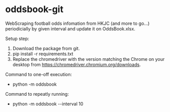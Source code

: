 # oddsbook-git

WebScraping football odds infomation from HKJC (and more to go...) periodicially by given interval and update it on OddsBook.xlsx.

Setup step:
1. Download the package from git.
2. pip install -r requirements.txt
3. Replace the chromedriver with the version matching the Chrome on your desktop from https://chromedriver.chromium.org/downloads.

Command to one-off execution:
- python -m oddsbook

Command to repeatly running:
- python -m oddsbook --interval 10
